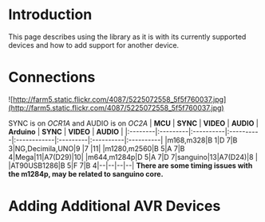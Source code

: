 # Introduction #

This page describes using the library as it is with its currently supported devices and how to add support for another device.

# Connections #

![http://farm5.static.flickr.com/4087/5225072558_5f5f760037.jpg](http://farm5.static.flickr.com/4087/5225072558_5f5f760037.jpg)

SYNC is on _OCR1A_ and AUDIO is on _OC2A_
| **MCU** | **SYNC** | **VIDEO** | **AUDIO** | **Arduino** | **SYNC** | **VIDEO** | **AUDIO** |
|:--------|:---------|:----------|:----------|:------------|:---------|:----------|:----------|
|m168,m328|B 1|D 7|B 3|NG,Decimila,UNO|9 |7 |11|
|m1280,m2560|B 5|A 7|B 4|Mega|11|A7(D29)|10|
|m644,m1284p|D 5|A 7|D 7|sanguino|13|A7(D24)|8 |
|AT90USB1286|B 5|F 7|B 4|--|--|--|--|
**There are some timing issues with the m1284p, may be related to sanguino core.**

# Adding Additional AVR Devices #
